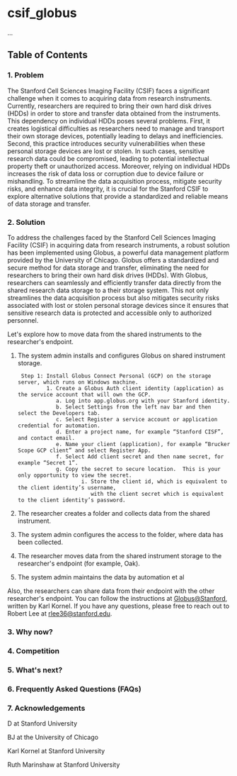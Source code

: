 # csif_globus
...

## Table of Contents 
### 1. Problem

The Stanford Cell Sciences Imaging Facility (CSIF) faces a significant challenge when it comes to acquiring data from research instruments. Currently, researchers are required to bring their own hard disk drives (HDDs) in order to store and transfer data obtained from the instruments. This dependency on individual HDDs poses several problems. First, it creates logistical difficulties as researchers need to manage and transport their own storage devices, potentially leading to delays and inefficiencies. Second, this practice introduces security vulnerabilities when these personal storage devices are lost or stolen. In such cases, sensitive research data could be compromised, leading to potential intellectual property theft or unauthorized access. Moreover, relying on individual HDDs increases the risk of data loss or corruption due to device failure or mishandling. To streamline the data acquisition process, mitigate security risks, and enhance data integrity, it is crucial for the Stanford CSIF to explore alternative solutions that provide a standardized and reliable means of data storage and transfer.
### 2. Solution

To address the challenges faced by the Stanford Cell Sciences Imaging Facility (CSIF) in acquiring data from research instruments, a robust solution has been implemented using Globus, a powerful data management platform provided by the University of Chicago. Globus offers a standardized and secure method for data storage and transfer, eliminating the need for researchers to bring their own hard disk drives (HDDs). With Globus, researchers can seamlessly and efficiently transfer data directly from the shared research data storage to a their storage system. This not only streamlines the data acquisition process but also mitigates security risks associated with lost or stolen personal storage devices since it ensures that sensitive research data is protected and accessible only to authorized personnel. 

Let's explore how to move data from the shared instruments to the researcher's endpoint. 
1. The system admin installs and configures Globus on shared instrument storage.

        Step 1: Install Globus Connect Personal (GCP) on the storage server, which runs on Windows machine.
                1. Create a Globus Auth client identity (application) as the service account that will own the GCP.
                   a. Log into app.globus.org with your Stanford identity.
                   b. Select Settings from the left nav bar and then select the Developers tab.
                   c. Select Register a service account or application credential for automation.
                   d. Enter a project name, for example “Stanford CISF”, and contact email.
                   e. Name your client (application), for example “Brucker Scope GCP client” and select Register App.
                   f. Select Add client secret and then name secret, for example “Secret 1”.
                   g. Copy the secret to secure location.  This is your only opportunity to view the secret.
                           i. Store the client id, which is equivalent to the client identity’s username,
                              with the client secret which is equivalent to the client identity’s password.
  
3. The researcher creates a folder and collects data from the shared instrument.
4. The system admin configures the access to the folder, where data has been collected.
5. The researcher moves data from the shared instrument storage to the researcher's endpoint (for example, Oak).
6. The system admin maintains the data by automation et al 

Also, the researchers can share data from their endpoint with the other researcher's endpoint. You can follow the instructions at [Globus@Stanford](https://globus.stanford.edu/), written by Karl Kornel. If you have any questions, please free to reach out to Robert Lee at [rlee36@stanford.edu](rlee36@stanford.edu).

### 3. Why now?
### 4. Competition
### 5. What's next?
### 6. Frequently Asked Questions (FAQs)
### 7. Acknowledgements
D at Stanford University

BJ at the University of Chicago

Karl Kornel at Stanford University 

Ruth Marinshaw at Stanford University 
